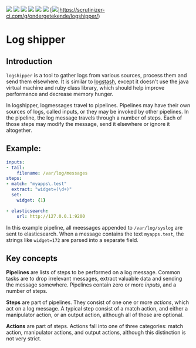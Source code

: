 [<img src="https://img.shields.io/travis/ondergetekende/logshipper.svg?style=flat">](https://travis-ci.org/ondergetekende/logshipper)
[<img src="https://img.shields.io/coveralls/ondergetekende/logshipper.svg?style=flat">](https://coveralls.io/r/ondergetekende/logshipper)
[<img src="https://img.shields.io/pypi/v/logshipper.svg?style=flat">](https://pypi.python.org/pypi/logshipper)
[<img src="https://img.shields.io/pypi/dm/logshipper.svg?style=flat">](https://pypi.python.org/pypi/logshipper)
[<img src="https://pypip.in/py_versions/logshipper/badge.svg?style=flat">](https://pypi.python.org/pypi/logshipper)
[<img src="https://img.shields.io/pypi/l/logshipper.svg?style=flat">](https://github.com/ondergetekende/logshipper/blob/master/LICENSE)
[<img src="(https://img.shields.io/scrutinizer/g/ondergetekende/logshipper.svg?style=flat">]https://scrutinizer-ci.com/g/ondergetekende/logshipper/)


Log shipper
===================

Introduction
---

`logshipper`  is a tool to gather logs from various sources, process them and send them elsewhere. It is similar to [logstash](https://logstash.net), except it doesn't use the java virtual machine and ruby class library, which should help improve performance and decrease memory hunger.

In logshipper, logmessages travel to pipelines. Pipelines may have their own sources of logs, called inputs, or they may be invoked by other pipelines. In the pipeline, the log message travels through a number of steps. Each of those steps may modify the message, send it elsewhere or ignore it altogether.

Example:
---

```yaml
inputs:
- tail: 
    filename: /var/log/messages
steps:
- match: "myapps\.test"
  extract: "widget=(\d+)"
  set:
    widget: {1}

- elasticsearch:
    url: http://127.0.0.1:9200
```

In this example pipeline, all meessages appended to `/var/log/syslog` are sent to elasticsearch. When a message contains the text `myapps.test`, the strings like `widget=172` are parsed into a separate field.

Key concepts
---
**Pipelines** are lists of steps to be performed on a log message. Common tasks are to drop irrelevant messages, extract valuable data and sending the message somewhere. Pipelines contain zero or more *inputs*, and a number of steps. 

**Steps** are part of pipelines. They consist of one one or more *actions*, which act on a log message. A typical step consist of a match action, and either a manipulator action, or an output action, although all of those are optional.

**Actions** are part of steps. Actions fall into one of three categories: match action, manipulator actions, and output actions, although this distinction is not very strict.